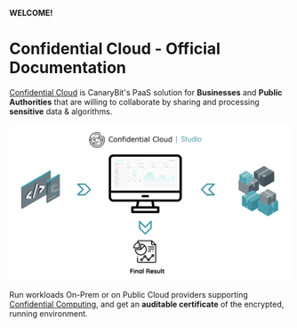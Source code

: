 **WELCOME!**

# Confidential Cloud - Official Documentation

[Confidential Cloud](http://confidentialcloud.io) is CanaryBit's PaaS solution for **Businesses** and **Public Authorities** that are willing to collaborate by sharing and processing **sensitive** data & algorithms.

![Confidential Cloud Solution](./img/confidential-cloud-solution.png)

Run workloads On-Prem or on Public Cloud providers supporting [Confidential Computing](https://www.canarybit.eu/what-is-confidential-computing-and-why-should-i-care/), and get an **auditable certificate** of the encrypted, running environment.

